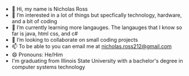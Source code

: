 - 👋 Hi, my name is Nicholas Ross
- 👀 I’m interested in a lot of things but specfically technology, hardware, and a bit of coding
- 🌱 I’m currently learning more langauges. The langauges that I know so far is java, html css, and c#
- 💞️ I’m looking to collaborate on small coding projects
- 📫 To be able to you can email me at nicholas.ross212@gmail.com 
- 😄 Pronouns: He/Him
- I'm graduating from Illinois State University with a bachelor's degree in computer systems technology
